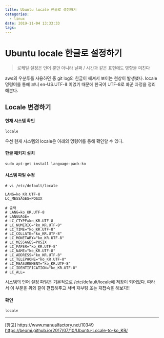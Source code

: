 ```yaml
---
title: Ubuntu locale 한글로 설정하기
categories:
  - linux
date: 2019-11-04 13:33:33
tags:
---
```



# Ubuntu locale 한글로 설정하기

> 로케일 설정은 언어 뿐만 아니라 날짜 / 시간과 같은 표현에도 영향을 미친다

aws의 우분투를 사용하던 중 git log의 한글이 깨져서 보이는 현상이 발생했다. locale 명령어를 통해 보니 en-US.UTF-8 이었기 때문에 한국어 UTF-8로 바꾼 과정을 정리해본다.

## Locale 변경하기

#### 현재 시스템 확인

~~~shell
locale
~~~

우선 현재 시스템의 locale은 아래의 명령어를 통해 확인할 수 있다.

#### 한글 패키지 설치

~~~shell
sudo apt-get install language-pack-ko
~~~

#### 시스템 파일 수정

~~~shell
# vi /etc/default/locale

LANG=ko_KR.UTF-8
LC_MESSAGES=POSIX

# 출력
# LANG=ko_KR.UTF-8
# LANGUAGE=
# LC_CTYPE=ko_KR.UTF-8
# LC_NUMERIC="ko_KR.UTF-8"
# LC_TIME="ko_KR.UTF-8"
# LC_COLLATE="ko_KR.UTF-8"
# LC_MONETARY="ko_KR.UTF-8"
# LC_MESSAGES=POSIX
# LC_PAPER="ko_KR.UTF-8"
# LC_NAME="ko_KR.UTF-8"
# LC_ADDRESS="ko_KR.UTF-8"
# LC_TELEPHONE="ko_KR.UTF-8"
# LC_MEASUREMENT="ko_KR.UTF-8"
# LC_IDENTIFICATION="ko_KR.UTF-8"
# LC_ALL=
~~~

시스템의 언어 설정 파일은 기본적으로 /etc/default/locale에 저장이 되어있다. 따라서 이 부분을 위와 같이 편집해주고 서버 재부팅 또는 재접속을 해보자!!

#### 확인

~~~shell
locale
~~~

---
[참고]
<https://www.manualfactory.net/10349>
<https://beomi.github.io/2017/07/10/Ubuntu-Locale-to-ko_KR/>